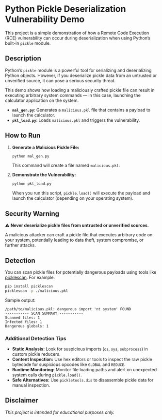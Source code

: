 # Python Pickle Deserialization Vulnerability Demo

This project is a simple demonstration of how a Remote Code Execution (RCE) vulnerability can occur during deserialization when using Python’s built-in `pickle` module.

## Description

Python’s `pickle` module is a powerful tool for serializing and deserializing Python objects. However, if you deserialize pickle data from an untrusted or unverified source, it can pose a serious security threat.

This demo shows how loading a maliciously crafted pickle file can result in executing arbitrary system commands — in this case, launching the calculator application on the system.

* **`mal_gen.py`**: Generates a `malicious.pkl` file that contains a payload to launch the calculator.
* **`pkl_load.py`**: Loads `malicious.pkl` and triggers the vulnerability.

## How to Run

1. **Generate a Malicious Pickle File:**

   ```bash
   python mal_gen.py
   ```

   This command will create a file named `malicious.pkl`.

2. **Demonstrate the Vulnerability:**

   ```bash
   python pkl_load.py
   ```

   When you run this script, `pickle.load()` will execute the payload and launch the calculator (depending on your operating system).

## Security Warning

⚠️ **Never deserialize pickle files from untrusted or unverified sources.**

A malicious attacker can craft a pickle file that executes arbitrary code on your system, potentially leading to data theft, system compromise, or further attacks.

## Detection

You can scan pickle files for potentially dangerous payloads using tools like [picklescan](https://github.com/Paradoxis/Scavenger). For example:

```bash
pip install picklescan
picklescan -p ./malicious.pkl
```

Sample output:

```
/path/to/malicious.pkl: dangerous import 'nt system' FOUND
----------- SCAN SUMMARY -----------
Scanned files: 1
Infected files: 1
Dangerous globals: 1
```

### Additional Detection Tips

* **Static Analysis:** Look for suspicious imports (`os`, `sys`, `subprocess`) in custom pickle reducers.
* **Content Inspection:** Use hex editors or tools to inspect the raw pickle bytecode for suspicious opcodes like `GLOBAL` and `REDUCE`.
* **Runtime Monitoring:** Monitor file loading paths and alert on unexpected system calls during `pickle.load()`.
* **Safe Alternatives:** Use `pickletools.dis` to disassemble pickle data for manual inspection.

## Disclaimer

*This project is intended for educational purposes only.*
